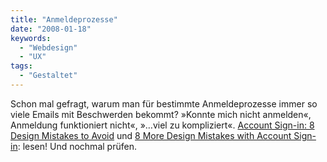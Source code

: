 ```yaml
---
title: "Anmeldeprozesse"
date: "2008-01-18"
keywords:
  - "Webdesign"
  - "UX"
tags:
  - "Gestaltet"
---
```


Schon mal gefragt, warum man für bestimmte Anmeldeprozesse immer so viele Emails mit Beschwerden bekommt? »Konnte mich nicht anmelden«, Anmeldung funktioniert nicht«, »…viel zu kompliziert«. [Account Sign-in: 8 Design Mistakes to Avoid](http://www.uie.com/articles/account_design_mistakes/) und [8 More Design Mistakes with Account Sign-in](http://www.uie.com/articles/account_design_mistakes_part2/): lesen! Und nochmal prüfen.
